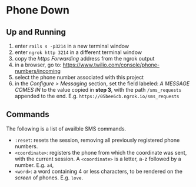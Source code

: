 # Phone Down

## Up and Running

1. enter `rails s -p3214` in a new terminal window
2. enter `ngrok http 3214` in a different terminal window
3. copy the _https Forwarding_ address from the ngrok output
4. in a browser, go to: https://www.twilio.com/console/phone-numbers/incoming
5. select the phone number associated with this project
6. in the _Configure > Messaging_ section, set the field labeled: _A MESSAGE COMES IN_ to the value copied in **step 3**, with the path `/sms_requests` appended to the end.  E.g. `https://05bee6cb.ngrok.io/sms_requests`

## Commands

The following is a list of availble SMS commands.

- `:reset`: resets the session, removing all previously registered phone numbers.
- `<coordinate>`: registers the phone from which the coordinate was sent, with the current session.  A `<coordinate>` is a letter, a-z followed by a number.  E.g. `a4`,
- `<word>`: a word containing 4 or less characters, to be rendered on the _screen_ of phones.  E.g. `love`.
